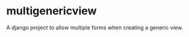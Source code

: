 multigenericview
================

A django project to allow multiple forms when creating a generic view. 
